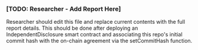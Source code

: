 
### [TODO: Researcher - Add Report Here]

Researcher should edit this file and replace current contents with the full report details. This should be done after deploying an IndependentDisclosure smart contract and associating this repo's initial commit hash with the on-chain agreement via the setCommitHash function.